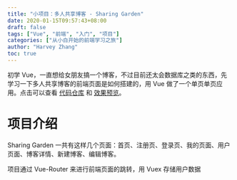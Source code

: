 ```yaml
---
title: "小项目：多人共享博客 - Sharing Garden"
date: 2020-01-15T09:57:43+08:00
draft: false
tags: ["Vue", "前端", "入门", "项目"]
categories: ["从小白开始的前端学习之旅"]
author: "Harvey Zhang"
toc: true
---
```


初学 Vue，一直想给女朋友搞一个博客，不过目前还太会数据库之类的东西，先学习一下多人共享博客的前端页面是如何搭建的，用 Vue 做了一个单页单页应用。点击可以查看 [代码仓库](https://github.com/Hyuain/kates-blog-client) 和 [效果预览](http://hais-teatime.com/kates-blog-client)。

<!--more-->

# 项目介绍

Sharing Garden 一共有这样几个页面：首页、注册页、登录页、我的页面、用户页面、博客详情、新建博客、编辑博客。

项目通过 Vue-Router 来进行前端页面的跳转，用 Vuex 存储用户数据
